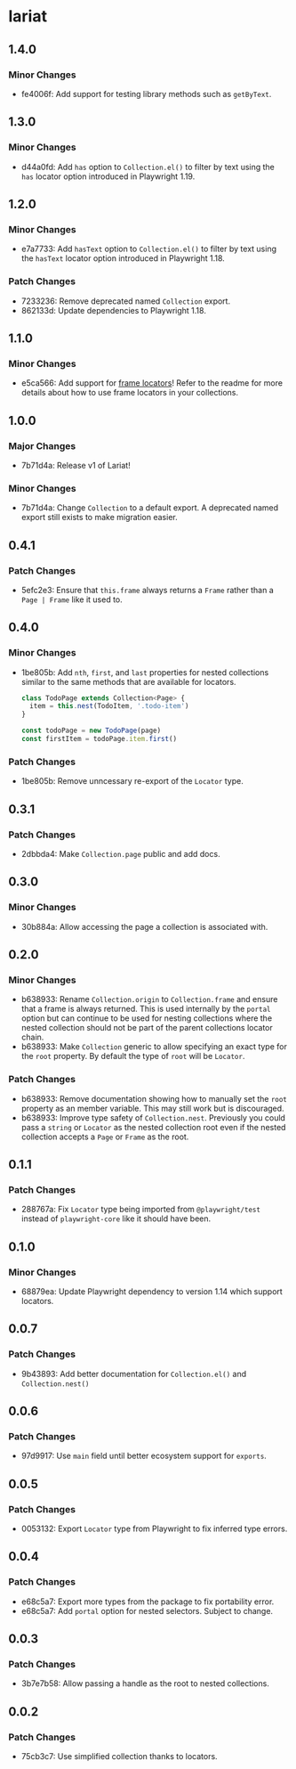 # lariat

## 1.4.0

### Minor Changes

- fe4006f: Add support for testing library methods such as `getByText`.

## 1.3.0

### Minor Changes

- d44a0fd: Add `has` option to `Collection.el()` to filter by text using the
  `has` locator option introduced in Playwright 1.19.

## 1.2.0

### Minor Changes

- e7a7733: Add `hasText` option to `Collection.el()` to filter by text using the
  `hasText` locator option introduced in Playwright 1.18.

### Patch Changes

- 7233236: Remove deprecated named `Collection` export.
- 862133d: Update dependencies to Playwright 1.18.

## 1.1.0

### Minor Changes

- e5ca566: Add support for
  [frame locators](https://playwright.dev/docs/api/class-framelocator)! Refer to
  the readme for more details about how to use frame locators in your
  collections.

## 1.0.0

### Major Changes

- 7b71d4a: Release v1 of Lariat!

### Minor Changes

- 7b71d4a: Change `Collection` to a default export. A deprecated named export
  still exists to make migration easier.

## 0.4.1

### Patch Changes

- 5efc2e3: Ensure that `this.frame` always returns a `Frame` rather than a
  `Page | Frame` like it used to.

## 0.4.0

### Minor Changes

- 1be805b: Add `nth`, `first`, and `last` properties for nested collections
  similar to the same methods that are available for locators.

  ```ts
  class TodoPage extends Collection<Page> {
    item = this.nest(TodoItem, '.todo-item')
  }

  const todoPage = new TodoPage(page)
  const firstItem = todoPage.item.first()
  ```

### Patch Changes

- 1be805b: Remove unncessary re-export of the `Locator` type.

## 0.3.1

### Patch Changes

- 2dbbda4: Make `Collection.page` public and add docs.

## 0.3.0

### Minor Changes

- 30b884a: Allow accessing the page a collection is associated with.

## 0.2.0

### Minor Changes

- b638933: Rename `Collection.origin` to `Collection.frame` and ensure that a
  frame is always returned. This is used internally by the `portal` option but
  can continue to be used for nesting collections where the nested collection
  should not be part of the parent collections locator chain.
- b638933: Make `Collection` generic to allow specifying an exact type for the
  `root` property. By default the type of `root` will be `Locator`.

### Patch Changes

- b638933: Remove documentation showing how to manually set the `root` property
  as an member variable. This may still work but is discouraged.
- b638933: Improve type safety of `Collection.nest`. Previously you could pass a
  `string` or `Locator` as the nested collection root even if the nested
  collection accepts a `Page` or `Frame` as the root.

## 0.1.1

### Patch Changes

- 288767a: Fix `Locator` type being imported from `@playwright/test` instead of
  `playwright-core` like it should have been.

## 0.1.0

### Minor Changes

- 68879ea: Update Playwright dependency to version 1.14 which support locators.

## 0.0.7

### Patch Changes

- 9b43893: Add better documentation for `Collection.el()` and
  `Collection.nest()`

## 0.0.6

### Patch Changes

- 97d9917: Use `main` field until better ecosystem support for `exports`.

## 0.0.5

### Patch Changes

- 0053132: Export `Locator` type from Playwright to fix inferred type errors.

## 0.0.4

### Patch Changes

- e68c5a7: Export more types from the package to fix portability error.
- e68c5a7: Add `portal` option for nested selectors. Subject to change.

## 0.0.3

### Patch Changes

- 3b7e7b58: Allow passing a handle as the root to nested collections.

## 0.0.2

### Patch Changes

- 75cb3c7: Use simplified collection thanks to locators.

